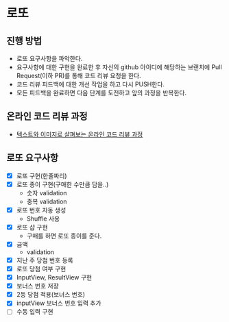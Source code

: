 # 로또

## 진행 방법

* 로또 요구사항을 파악한다.
* 요구사항에 대한 구현을 완료한 후 자신의 github 아이디에 해당하는 브랜치에 Pull Request(이하 PR)를 통해 코드 리뷰 요청을 한다.
* 코드 리뷰 피드백에 대한 개선 작업을 하고 다시 PUSH한다.
* 모든 피드백을 완료하면 다음 단계를 도전하고 앞의 과정을 반복한다.

## 온라인 코드 리뷰 과정

* [텍스트와 이미지로 살펴보는 온라인 코드 리뷰 과정](https://github.com/next-step/nextstep-docs/tree/master/codereview)

## 로또 요구사항

* [x] 로또 구현(한줄짜리)
* [x] 로또 종이 구현(구매한 수만큼 담을..)
  * 숫자 validation
  * 중복 validation
* [x] 로또 번호 자동 생성
  * Shuffle 사용
* [x] 로또 샵 구현
  * 구매를 하면 로또 종이를 준다.
* [x] 금액
  * validation
* [x] 지난 주 당첨 번호 등록
* [x] 로또 당첨 여부 구현
* [x] InputView, ResultView 구현
* [x] 보너스 번호 저장
* [x] 2등 당첨 적용(보너스 번호)
* [x] inputView 보너스 번호 입력 추가
* [ ] 수동 입력 구현
